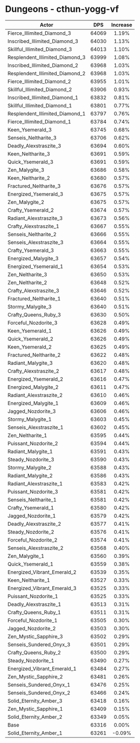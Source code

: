 # Dungeons - cthun-yogg-vf
| Actor | DPS | Increase |
|---|:---:|:---:|
|Fierce_Illimited_Diamond_3|64069|1.19%|
|Inscribed_Illimited_Diamond_3|64030|1.13%|
|Skillful_Illimited_Diamond_3|64013|1.10%|
|Resplendent_Illimited_Diamond_3|63999|1.08%|
|Inscribed_Illimited_Diamond_2|63968|1.03%|
|Resplendent_Illimited_Diamond_2|63968|1.03%|
|Fierce_Illimited_Diamond_2|63955|1.01%|
|Skillful_Illimited_Diamond_2|63906|0.93%|
|Inscribed_Illimited_Diamond_1|63832|0.81%|
|Skillful_Illimited_Diamond_1|63801|0.77%|
|Resplendent_Illimited_Diamond_1|63797|0.76%|
|Fierce_Illimited_Diamond_1|63784|0.74%|
|Keen_Ysemerald_3|63745|0.68%|
|Senseis_Neltharite_3|63706|0.62%|
|Deadly_Alexstraszite_3|63694|0.60%|
|Keen_Neltharite_3|63691|0.59%|
|Quick_Ysemerald_3|63691|0.59%|
|Zen_Malygite_3|63686|0.58%|
|Keen_Neltharite_2|63680|0.57%|
|Fractured_Neltharite_3|63676|0.57%|
|Energized_Ysemerald_3|63675|0.57%|
|Zen_Malygite_2|63675|0.57%|
|Crafty_Ysemerald_2|63674|0.57%|
|Radiant_Alexstraszite_3|63673|0.56%|
|Crafty_Alexstraszite_1|63667|0.55%|
|Senseis_Neltharite_2|63666|0.55%|
|Senseis_Alexstraszite_3|63664|0.55%|
|Crafty_Ysemerald_3|63663|0.55%|
|Energized_Malygite_3|63657|0.54%|
|Energized_Ysemerald_1|63654|0.53%|
|Zen_Neltharite_3|63650|0.53%|
|Zen_Neltharite_2|63648|0.52%|
|Crafty_Alexstraszite_3|63646|0.52%|
|Fractured_Neltharite_1|63640|0.51%|
|Stormy_Malygite_3|63640|0.51%|
|Crafty_Queens_Ruby_3|63630|0.50%|
|Forceful_Nozdorite_3|63628|0.49%|
|Keen_Ysemerald_1|63626|0.49%|
|Quick_Ysemerald_2|63626|0.49%|
|Keen_Ysemerald_2|63625|0.49%|
|Fractured_Neltharite_2|63622|0.48%|
|Radiant_Malygite_3|63620|0.48%|
|Crafty_Alexstraszite_2|63617|0.48%|
|Energized_Ysemerald_2|63616|0.47%|
|Energized_Malygite_2|63611|0.47%|
|Radiant_Alexstraszite_2|63610|0.46%|
|Energized_Malygite_1|63609|0.46%|
|Jagged_Nozdorite_3|63606|0.46%|
|Stormy_Malygite_1|63603|0.45%|
|Senseis_Alexstraszite_1|63602|0.45%|
|Zen_Neltharite_1|63595|0.44%|
|Puissant_Nozdorite_2|63594|0.44%|
|Radiant_Malygite_1|63591|0.43%|
|Steady_Nozdorite_3|63590|0.43%|
|Stormy_Malygite_2|63588|0.43%|
|Radiant_Malygite_2|63586|0.43%|
|Radiant_Alexstraszite_1|63583|0.42%|
|Puissant_Nozdorite_3|63581|0.42%|
|Senseis_Neltharite_1|63581|0.42%|
|Crafty_Ysemerald_1|63580|0.42%|
|Jagged_Nozdorite_1|63579|0.42%|
|Deadly_Alexstraszite_2|63577|0.41%|
|Steady_Nozdorite_2|63576|0.41%|
|Forceful_Nozdorite_2|63574|0.41%|
|Senseis_Alexstraszite_2|63568|0.40%|
|Zen_Malygite_1|63560|0.39%|
|Quick_Ysemerald_1|63559|0.38%|
|Energized_Vibrant_Emerald_2|63539|0.35%|
|Keen_Neltharite_1|63527|0.33%|
|Energized_Vibrant_Emerald_3|63525|0.33%|
|Puissant_Nozdorite_1|63525|0.33%|
|Deadly_Alexstraszite_1|63513|0.31%|
|Crafty_Queens_Ruby_1|63511|0.31%|
|Forceful_Nozdorite_1|63505|0.30%|
|Jagged_Nozdorite_2|63503|0.30%|
|Zen_Mystic_Sapphire_3|63502|0.29%|
|Senseis_Sundered_Onyx_3|63501|0.29%|
|Crafty_Queens_Ruby_2|63500|0.29%|
|Steady_Nozdorite_1|63490|0.27%|
|Energized_Vibrant_Emerald_1|63484|0.27%|
|Zen_Mystic_Sapphire_2|63481|0.26%|
|Senseis_Sundered_Onyx_1|63476|0.25%|
|Senseis_Sundered_Onyx_2|63466|0.24%|
|Solid_Eternity_Amber_3|63418|0.16%|
|Zen_Mystic_Sapphire_1|63409|0.15%|
|Solid_Eternity_Amber_2|63349|0.05%|
|Base|63316|0.00%|
|Solid_Eternity_Amber_1|63261|-0.09%|
